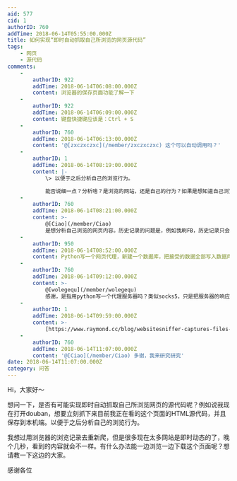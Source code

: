 ```yaml
---
aid: 577
cid: 1
authorID: 760
addTime: 2018-06-14T05:55:00.000Z
title: 如何实现“即时自动抓取自己所浏览的网页源代码”
tags:
    - 网页
    - 源代码
comments:
    -
        authorID: 922
        addTime: 2018-06-14T06:08:00.000Z
        content: 浏览器的保存页面功能了解一下
    -
        authorID: 922
        addTime: 2018-06-14T06:09:00.000Z
        content: 键盘快捷键应该是：Ctrl + S
    -
        authorID: 760
        addTime: 2018-06-14T06:13:00.000Z
        content: '@[zxczxczxc](/member/zxczxczxc) 这个可以自动调用吗？'
    -
        authorID: 1
        addTime: 2018-06-14T08:19:00.000Z
        content: |-
            \> 以便于之后分析自己的浏览行为。

            能否说细一点？分析啥？是浏览的网站，还是自己的行为？如果是想知道自己浏览了哪些网站，直接分析浏览器的历史记录就可以了，这方面的插件很多。
    -
        authorID: 760
        addTime: 2018-06-14T08:21:00.000Z
        content: >-
            @[Ciao](/member/Ciao)
            是想分析自己浏览的网页内容。历史记录的问题是，例如我刷FB，历史记录只会留下FB的网址，但是我想保存所有我在fb上看到的动态。
    -
        authorID: 950
        addTime: 2018-06-14T08:52:00.000Z
        content: Python写一个网页代理，新建一个数据库，把接受的数据全部写入数据库
    -
        authorID: 760
        addTime: 2018-06-14T09:12:00.000Z
        content: >-
            @[wolegequ](/member/wolegequ)
            感谢，是指用python写一个代理服务器吗？类似socks5，只是把服务器的响应再自己保存一份。
    -
        authorID: 1
        addTime: 2018-06-14T09:59:00.000Z
        content: >-
            [https://www.raymond.cc/blog/websitesniffer-captures-files-downloaded-from-internet/](https://www.raymond.cc/blog/websitesniffer-captures-files-downloaded-from-internet/)
    -
        authorID: 760
        addTime: 2018-06-14T11:07:00.000Z
        content: '@[Ciao](/member/Ciao) 多谢，我来研究研究'
date: 2018-06-14T11:07:00.000Z
category: 问答
---
```


Hi，大家好～

想问一下，是否有可能实现即时自动抓取自己所浏览网页的源代码呢？例如说我现在打开douban，想要立刻抓下来目前我正在看的这个页面的HTML源代码，并且保存到本机端。以便于之后分析自己的浏览行为。

我想过用浏览器的浏览记录去重新爬，但是很多现在太多网站是即时动态的了，晚个几秒，看到的内容就会不一样。有什么办法能一边浏览一边下载这个页面呢？想请教一下这边的大家。

感谢各位
